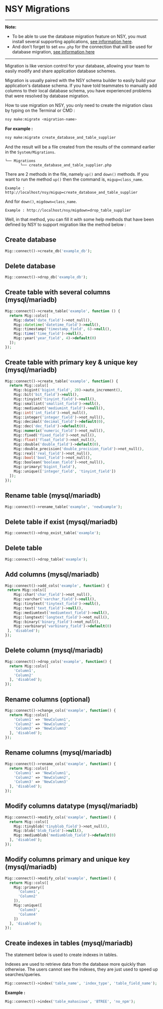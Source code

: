 # NSY Migrations

---

**Note:** 

* To be able to use the database migration feature on NSY, you must install several supporting applications, [see information here](https://github.com/kazuyamarino/nsy-docs/blob/master/README.md#the-requirement).
* And don't forget to set `env.php` for the connection that will be used for database migration, [see information here](https://github.com/kazuyamarino/nsy-docs/blob/master/NSY_MODEL.md#primary--secondary-database-connections)

---

Migration is like version control for your database, allowing your team to easily modify and share application database schemes.

Migration is usually paired with the NSY schema builder to easily build your application's database schema. If you have told teammates to manually add columns to their local database schema, you have experienced problems that were resolved by database migration.

How to use migration on NSY, you only need to create the migration class by typing on the Terminal or CMD :

```sh
nsy make:migrate <migration-name>
```

**For example :**

```sh
nsy make:migrate create_database_and_table_supplier
```

And the result will be a file created from the results of the command earlier in the `System/Migrations`.

```text
└── Migrations
       └── create_database_and_table_supplier.php
```

There are 2 methods in the file, namely `up()` and `down()` methods. If you want to run the method `up()` then the command is, `migup=class_name`.

```text
Example : http://localhost/nsy/migup=create_database_and_table_supplier
```

And for `down()`, `migdown=class_name`.

```text
Example : http://localhost/nsy/migdown=drop_table_supplier
```

Well, in that method, you can fill it with some help methods that have been defined by NSY to support migration like the method below :

## Create database

```php
Mig::connect()->create_db('example_db');
```

## Delete database

```php
Mig::connect()->drop_db('example_db');
```

## Create table with several columns (mysql/mariadb)

```php
Mig::connect()->create_table('example', function () {
  return Mig::cols([
    Mig::date('date_field')->not_null(),
    Mig::datetime('datetime_field')->null(),
    Mig::timestamp('timestamp_field', 6)->null(),
    Mig::time('time_field')->null(),
    Mig::year('year_field', 4)->default(0)
  ]);
});
```

## Create table with primary key & unique key (mysql/mariadb)

```php
Mig::connect()->create_table('example', function() {
  return Mig::cols([
    Mig::bigint('bigint_field', 20)->auto_increment(),
    Mig::bit('bit_field')->null(),
    Mig::tinyint('tinyint_field')->null(),
    Mig::smallint('smallint_field')->null(),
    Mig::mediumint('mediumint_field')->null(),
    Mig::int('int_field')->not_null(),
    Mig::integer('integer_field')->not_null(),
    Mig::decimal('decimal_field')->default(0),
    Mig::dec('dec_field')->default(0),
    Mig::numeric('numeric_field')->not_null(),
    Mig::fixed('fixed_field')->not_null(),
    Mig::float('float_field')->not_null(),
    Mig::double('double_field')->default(0),
    Mig::double_precision('double_precision_field')->not_null(),
    Mig::real('real_field')->not_null(),
    Mig::bool('bool_field')->not_null(),
    Mig::boolean('boolean_field')->not_null(),
    Mig::primary('bigint_field'),
    Mig::unique(['integer_field', 'tinyint_field'])
  ]);
});
```

## Rename table (mysql/mariadb)

```php
Mig::connect()->rename_table('example', 'newExample');
```

## Delete table if exist (mysql/mariadb)

```php
Mig::connect()->drop_exist_table('example');
```

## Delete table

```php
Mig::connect()->drop_table('example');
```

## Add columns (mysql/mariadb)

```php
Mig::connect()->add_cols('example', function() {
 return Mig::cols([
    Mig::char('char_field')->not_null(),
    Mig::varchar('varchar_field')->null(),
    Mig::tinytext('tinytext_field')->null(),
    Mig::text('text_field')->null(),
    Mig::mediumtext('mediumtext_field')->null(),
    Mig::longtext('longtext_field')->not_null(),
    Mig::binary('binary_field')->not_null(),
    Mig::varbinary('varbinary_field')->default(0)
 ], 'disabled');
});
```

## Delete column (mysql/mariadb)

```php
Mig::connect()->drop_cols('example', function() {
  return Mig::cols([
    'Column1',
    'Column2'
  ], 'disabled');
});
```

## Rename columns (optional)

```php
Mig::connect()->change_cols('example', function() {
  return Mig::cols([
    'Column1' => 'NewColumn1',
    'Column2' => 'NewColumn2',
    'Column3' => 'NewColumn3'
  ], 'disabled');
});
```

## Rename columns (mysql/mariadb)

```php
Mig::connect()->rename_cols('example', function() {
  return Mig::cols([
    'Column1' => 'NewColumn1',
    'Column2' => 'NewColumn2',
    'Column3' => 'NewColumn3'
  ], 'disabled');
});
```

## Modify columns datatype (mysql/mariadb)

```php
Mig::connect()->modify_cols('example', function() {
  return Mig::cols([
    Mig::tinyblob('tinyblob_field')->not_null(),
    Mig::blob('blob_field')->null(),
    Mig::mediumblob('mediumblob_field')->default(0)
  ], 'disabled');
});
```

## Modify columns primary and unique key (mysql/mariadb)

```php
Mig::connect()->modify_cols('example', function() {
  return Mig::cols([
    Mig::primary([
      'Column1',
      'Column2'
    ]),
    Mig::unique([
      'Column3',
      'Column4'
    ])
  ], 'disabled');
});
```

## Create indexes in tables (mysql/mariadb)

The statement below is used to create indexes in tables.

Indexes are used to retrieve data from the database more quickly than otherwise. The users cannot see the indexes, they are just used to speed up searches/queries.

```php
Mig::connect()->index('table_name', 'index_type', 'table_field_name');
 ```

 **Example :**

 ```php
Mig::connect()->index('table_mahasiswa', 'BTREE', 'no_npm');
```
